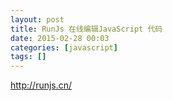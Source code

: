 ```yaml
---
layout: post
title: RunJs 在线编辑JavaScript 代码
date: 2015-02-28 00:03
categories: [javascript]
tags: []
---
```

http://runjs.cn/
